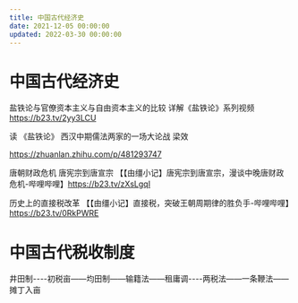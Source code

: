 ```yaml
---
title: 中国古代经济史
date: 2021-12-05 00:00:00
updated: 2022-03-30 00:00:00
---
```


# 中国古代经济史

盐铁论与官僚资本主义与自由资本主义的比较 详解《盐铁论》系列视频 https://b23.tv/2yy3LCU

读 《盐铁论》 西汉中期儒法两家的一场大论战 梁效

https://zhuanlan.zhihu.com/p/481293747

唐朝财政危机 唐宪宗到唐宣宗 【【由缰小记】唐宪宗到唐宣宗，漫谈中晚唐财政危机-哔哩哔哩】https://b23.tv/zXsLgqI

历史上的直接税改革 【【由缰小记】直接税，突破王朝周期律的胜负手-哔哩哔哩】https://b23.tv/0RkPWRE

# 中国古代税收制度

井田制----初税亩——均田制——输籍法——租庸调----两税法——一条鞭法——摊丁入亩
